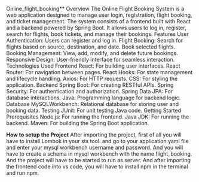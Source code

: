 Online_flight_booking**
Overview The Online Flight Booking System is a web application designed to manage user login, registration, flight booking, and ticket management. 
The system consists of a frontend built with React and a backend powered by Spring Boot. It allows users to log in, register, search for flights, 
book tickets, and manage their bookings. 
Features User Authentication: Users can register and log in. Flight Booking: Search for flights based on source, destination, and date. 
Book selected flights. Booking Management: View, add, modify, and delete future bookings. Responsive Design: User-friendly interface for seamless interaction. 
Technologies Used Frontend React: For building user interfaces. 
React Router: For navigation between pages. 
React Hooks: For state management and lifecycle handling. 
Axios: For HTTP requests. CSS: For styling the application. 
Backend Spring Boot: For creating RESTful APIs. 
Spring Security: For authentication and authorization. 
Spring Data JPA: For database interactions. 
Java: Programming language for backend logic. 
Database MySQLWorkbench: Relational database for storing user and booking data. 
Testing JUnit: For unit testing Java code. 
Getting Started Prerequisites Node.js: For running the frontend. 
Java JDK: For running the backend. 
Maven: For building the Spring Boot application.

**How to setup the Project**
After importing the project, first of all you will have to install Lombok in your sts tool. 
and go to your application.yaml file and enter your mysql workbench username and password. 
And you will have to create a schema in mysql workbench with the name flight_booking. 
And the project will have to be started to run as server. And after importing the frontend code into vs code, you will have to install npm in the terminal and run npm.
